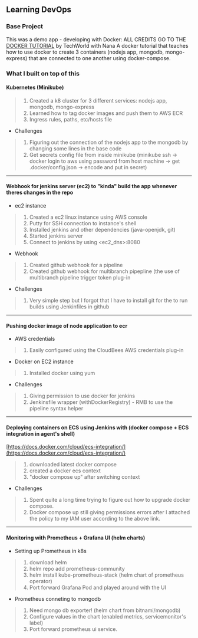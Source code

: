 ## Learning DevOps 
### Base Project
This was a demo app - developing with Docker:
ALL CREDITS GO TO THE [DOCKER TUTORIAL](https://www.youtube.com/watch?v=3c-iBn73dDE) by TechWorld with Nana
A docker tutorial that teaches how to use docker to create 3 containers (nodejs app, mongodb, mongo-express) that are connected to one another using docker-compose.

### What I built on top of this
#### Kubernetes (Minikube)
> 1. Created a k8 cluster for 3 different services: nodejs app, mongodb, mongo-express 
> 2. Learned how to tag docker images and push them to AWS ECR
> 3. Ingress rules, paths, etc/hosts file
- Challenges
> 1. Figuring out the connection of the nodejs app to the mongodb by changing some lines in the base code
> 2. Get secrets config file from inside minikube (minikube ssh -> docker login to aws using password from host machine -> get .docker/config.json -> encode and put in secret)
---
#### Webhook for jenkins server (ec2) to "kinda" build the app whenever theres changes in the repo
- ec2 instance
> 1. Created a ec2 linux instance using AWS console
> 2. Putty for SSH connection to instance's shell
> 3. Installed jenkins and other dependencies (java-openjdk, git)
> 4. Started jenkins server 
> 5. Connect to jenkins by using <ec2_dns>:8080  
- Webhook
> 1. Created github webhook for a pipeline
> 2. Created github webhook for multibranch pipepline (the use of multibranch pipeline trigger token plug-in  
- Challenges
> 1. Very simple step but I forgot that I have to install git for the to run builds using Jenkinfiles in github
---
#### Pushing docker image of node application to ecr
- AWS credentials
> 1. Easily configured using the CloudBees AWS credentials plug-in  
- Docker on EC2 instance
> 1. Installed docker using yum  
- Challenges
> 1. Giving permission to use docker for jenkins
> 2. Jenkinsfile wrapper (withDockerRegistry) - RMB to use the pipeline syntax helper
---
#### Deploying containers on ECS using Jenkins with (docker compose + ECS integration in agent's shell)
[https://docs.docker.com/cloud/ecs-integration/](https://docs.docker.com/cloud/ecs-integration/)
> 1. downloaded latest docker compose
> 2. created a docker ecs context
> 3. "docker compose up" after switching context
- Challenges
> 1. Spent quite a long time trying to figure out how to upgrade docker compose.
> 2. Docker compose up still giving permissions errors after I attached the policy to my IAM user according to the above link.
---
#### Monitoring with Prometheus + Grafana UI (helm charts)
- Setting up Prometheus in k8s
> 1. download helm
> 2. helm repo add prometheus-community
> 3. helm install kube-prometheus-stack (helm chart of prometheus operator)
> 4. Port forward Grafana Pod and played around with the UI

- Prometheus conneting to mongodb
> 1. Need mongo db exporter! (helm chart from bitnami/mongodb)
> 2. Configure values in the chart (enabled metrics, servicemonitor's label)
> 3. Port forward prometheus ui service.
